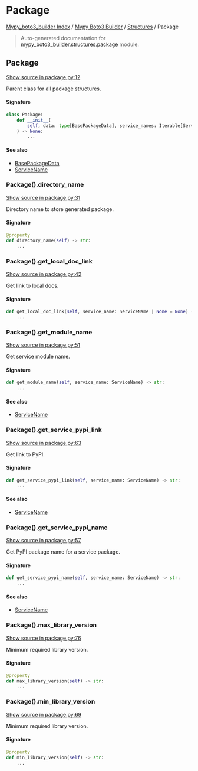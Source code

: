 # Package

[Mypy_boto3_builder Index](../../README.md#mypy_boto3_builder-index) /
[Mypy Boto3 Builder](../index.md#mypy-boto3-builder) /
[Structures](./index.md#structures) /
Package

> Auto-generated documentation for [mypy_boto3_builder.structures.package](https://github.com/youtype/mypy_boto3_builder/blob/main/mypy_boto3_builder/structures/package.py) module.

## Package

[Show source in package.py:12](https://github.com/youtype/mypy_boto3_builder/blob/main/mypy_boto3_builder/structures/package.py#L12)

Parent class for all package structures.

#### Signature

```python
class Package:
    def __init__(
        self, data: type[BasePackageData], service_names: Iterable[ServiceName] = tuple()
    ) -> None:
        ...
```

#### See also

- [BasePackageData](../package_data.md#basepackagedata)
- [ServiceName](../service_name.md#servicename)

### Package().directory_name

[Show source in package.py:31](https://github.com/youtype/mypy_boto3_builder/blob/main/mypy_boto3_builder/structures/package.py#L31)

Directory name to store generated package.

#### Signature

```python
@property
def directory_name(self) -> str:
    ...
```

### Package().get_local_doc_link

[Show source in package.py:42](https://github.com/youtype/mypy_boto3_builder/blob/main/mypy_boto3_builder/structures/package.py#L42)

Get link to local docs.

#### Signature

```python
def get_local_doc_link(self, service_name: ServiceName | None = None) -> str:
    ...
```

### Package().get_module_name

[Show source in package.py:51](https://github.com/youtype/mypy_boto3_builder/blob/main/mypy_boto3_builder/structures/package.py#L51)

Get service module name.

#### Signature

```python
def get_module_name(self, service_name: ServiceName) -> str:
    ...
```

#### See also

- [ServiceName](../service_name.md#servicename)

### Package().get_service_pypi_link

[Show source in package.py:63](https://github.com/youtype/mypy_boto3_builder/blob/main/mypy_boto3_builder/structures/package.py#L63)

Get link to PyPI.

#### Signature

```python
def get_service_pypi_link(self, service_name: ServiceName) -> str:
    ...
```

#### See also

- [ServiceName](../service_name.md#servicename)

### Package().get_service_pypi_name

[Show source in package.py:57](https://github.com/youtype/mypy_boto3_builder/blob/main/mypy_boto3_builder/structures/package.py#L57)

Get PyPI package name for a service package.

#### Signature

```python
def get_service_pypi_name(self, service_name: ServiceName) -> str:
    ...
```

#### See also

- [ServiceName](../service_name.md#servicename)

### Package().max_library_version

[Show source in package.py:76](https://github.com/youtype/mypy_boto3_builder/blob/main/mypy_boto3_builder/structures/package.py#L76)

Minimum required library version.

#### Signature

```python
@property
def max_library_version(self) -> str:
    ...
```

### Package().min_library_version

[Show source in package.py:69](https://github.com/youtype/mypy_boto3_builder/blob/main/mypy_boto3_builder/structures/package.py#L69)

Minimum required library version.

#### Signature

```python
@property
def min_library_version(self) -> str:
    ...
```



